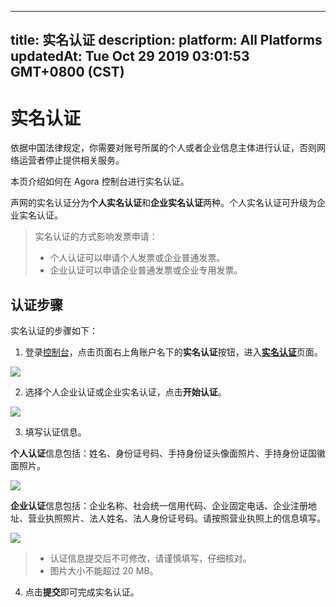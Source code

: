 
---
title: 实名认证
description: 
platform: All Platforms
updatedAt: Tue Oct 29 2019 03:01:53 GMT+0800 (CST)
---
# 实名认证
依据中国法律规定，你需要对账号所属的个人或者企业信息主体进行认证，否则网络运营者停止提供相关服务。

本页介绍如何在 Agora 控制台进行实名认证。

声网的实名认证分为**个人实名认证**和**企业实名认证**两种。个人实名认证可升级为企业实名认证。

> 实名认证的方式影响发票申请：
> - 个人认证可以申请个人发票或企业普通发票。
> - 企业认证可以申请企业普通发票或企业专用发票。

## 认证步骤
实名认证的步骤如下：

1. 登录[控制台](https://dashboard.agora.io/)，点击页面右上角账户名下的**实名认证**按钮，进入[**实名认证**](https://dashboard.agora.io/authentication)页面。

![](https://web-cdn.agora.io/docs-files/1562659486803)

2. 选择个人企业认证或企业实名认证，点击**开始认证**。

![](https://web-cdn.agora.io/docs-files/1562659504618)

3. 填写认证信息。

**个人认证**信息包括：姓名、身份证号码、手持身份证头像面照片、手持身份证国徽面照片。

![](https://web-cdn.agora.io/docs-files/1562663596610)

**企业认证**信息包括：企业名称、社会统一信用代码、企业固定电话、企业注册地址、营业执照照片、法人姓名、法人身份证号码。请按照营业执照上的信息填写。
	
![](https://web-cdn.agora.io/docs-files/1562663612453)

> - 认证信息提交后不可修改，请谨慎填写，仔细核对。
> - 图片大小不能超过 20 MB。

4. 点击**提交**即可完成实名认证。
